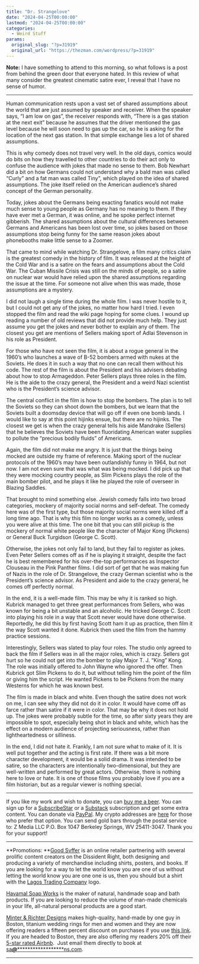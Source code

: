 ```yaml
---
title: "Dr. Strangelove"
date: "2024-04-25T00:00:00"
lastmod: "2024-04-25T00:00:00"
categories:
  - Weird Stuff
params:
  original_slug: "?p=31919"
  original_url: "https://thezman.com/wordpress/?p=31919"
---
```


**Note:** I have something to attend to this morning, so what follows is
a post from behind the green door that everyone hated. In this review of
what many consider the greatest cinematic satire ever, I reveal that I
have no sense of humor.

------------------------------------------------------------------------

Human communication rests upon a vast set of shared assumptions about
the world that are just assumed by speaker and receiver. When the
speaker says, “I am low on gas”, the receiver responds with, “There is a
gas station at the next exit” because he assumes that the driver
mentioned the gas level because he will soon need to gas up the car, so
he is asking for the location of the next gas station. In that simple
exchange lies a lot of shared assumptions.

This is why comedy does not travel very well. In the old days, comics
would do bits on how they travelled to other countries to do their act
only to confuse the audience with jokes that made no sense to them. Bob
Newhart did a bit on how Germans could not understand why a bald man was
called “Curly” and a fat man was called Tiny”, which played on the idea
of shared assumptions. The joke itself relied on the American audience’s
shared concept of the German personality.

Today, jokes about the Germans being exacting fanatics would not make
much sense to young people as Germany has no meaning to them. If they
have ever met a German, it was online, and he spoke perfect internet
gibberish. The shared assumptions about the cultural differences between
Germans and Americans has been lost over time, so jokes based on those
assumptions stop being funny for the same reason jokes about phonebooths
make little sense to a Zoomer.

That came to mind while watching Dr. Strangelove, a film many critics
claim is the greatest comedy in the history of film. It was released at
the height of the Cold War and is a satire on the fears and assumptions
about the Cold War. The Cuban Missile Crisis was still on the minds of
people, so a satire on nuclear war would have relied upon the shared
assumptions regarding the issue at the time. For someone not alive when
this was made, those assumptions are a mystery.

I did not laugh a single time during the whole film. I was never hostile
to it, but I could not get any of the jokes, no matter how hard I tried.
I even stopped the film and read the wiki page hoping for some clues. I
wound up reading a number of old reviews that did not provide much help.
They just assume you get the jokes and never bother to explain any of
them. The closest you get are mentions of Sellers making sport of Adlai
Stevenson in his role as President.

For those who have not seen the film, it is about a rogue general in the
1960’s who launches a wave of B-52 bombers armed with nukes at the
Soviets. He does it in such a way that no one can recall them without
his code. The rest of the film is about the President and his advisers
debating about how to stop Armageddon. Peter Sellers plays three roles
in the film. He is the aide to the crazy general, the President and a
weird Nazi scientist who is the President’s science advisor.

The central conflict in the film is how to stop the bombers. The plan is
to tell the Soviets so they can shoot down the bombers, but we learn
that the Soviets built a doomsday device that will go off if even one
bomb lands. I would like to say at this point hijinks ensue, but there
are no hijinks. The closest we get is when the crazy general tells his
aide Mandrake (Sellers) that he believes the Soviets have been
fluoridating American water supplies to pollute the “precious bodily
fluids” of Americans.

Again, the film did not make me angry. It is just that the things being
mocked are outside my frame of reference. Making sport of the nuclear
protocols of the 1960’s may have been outlandishly funny in 1964, but
not now. I am not even sure that was what was being mocked. I did pick
up that they were mocking country people, as Slim Pickens plays the role
of the main bomber pilot, and he plays it like he played the role of
overseer in Blazing Saddles.

That brought to mind something else. Jewish comedy falls into two broad
categories, mockery of majority social norms and self-defeat. The comedy
here was of the first type, but those majority social norms were killed
off a long time ago. That is why this film no longer works as a comedy,
unless you were alive at this time. The one bit that you can still
pickup is the mockery of normal white people like the character of Major
Kong (Pickens) or General Buck Turgidson (George C. Scott).

Otherwise, the jokes not only fail to land, but they fail to register as
jokes. Even Peter Sellers comes off as if he is playing it straight,
despite the fact he is best remembered for his over-the-top performances
as Inspector Clouseau in the Pink Panther films. I did sort of get that
he was making fun of Nazis in the role of Dr. Strangelove, the crazy
German scientist who is the President’s science advisor. As President
and aide to the crazy general, he comes off perfectly normal.

In the end, it is a well-made film. This may be why it is ranked so
high. Kubrick managed to get three great performances from Sellers, who
was known for being a bit unstable and an alcoholic. He tricked George
C. Scott into playing his role in a way that Scott never would have done
otherwise. Reportedly, he did this by first having Scott ham it up as
practice, then film it the way Scott wanted it done. Kubrick then used
the film from the hammy practice sessions.

Interestingly, Sellers was slated to play four roles. The studio only
agreed to back the film if Sellers was in all the major roles, which is
crazy. Sellers got hurt so he could not get into the bomber to play
Major T. J. “King” Kong. The role was initially offered to John Wayne
who ignored the offer. Then Kubrick got Slim Pickens to do it, but
without telling him the point of the film or giving him the script. He
wanted Pickens to be Pickens from the many Westerns for which he was
known best.

The film is made in black and white. Even though the satire does not
work on me, I can see why they did not do it in color. It would have
come off as farce rather than satire if it were in color. That may be
why it does not hold up. The jokes were probably subtle for the time, so
after sixty years they are impossible to spot, especially being shot in
black and white, which has the effect on a modern audience of projecting
seriousness, rather than lightheartedness or silliness.

In the end, I did not hate it. Frankly, I am not sure what to make of
it. It is well put together and the acting is first rate. If there was a
bit more character development, it would be a solid drama. It was
intended to be satire, so the characters are intentionally
two-dimensional, but they are well-written and performed by great
actors. Otherwise, there is nothing here to love or hate. It is one of
those films you probably love if you are a film historian, but as a
regular viewer is nothing special.

------------------------------------------------------------------------

If you like my work and wish to donate, you can
<a href="https://www.buymeacoffee.com/mujolulu" rel="noopener"
target="_blank">buy me a beer</a>. You can sign up for a
<a href="https://www.subscribestar.com/the-z-blog" rel="noopener"
target="_blank">SubscribeStar</a> or a
<a href="https://thedissident.substack.com/" rel="noopener"
target="_blank">Substack</a> subscription and get some extra content.
You can donate via <a
href="https://www.paypal.com/donate/?cmd=_s-xclick&amp;hosted_button_id=UDAS2Q8JYA6CN&amp;source=url"
rel="noopener" target="_blank">PayPal</a>. My crypto addresses are
<a href="https://thezman.com/wordpress/?page_id=22713" rel="noopener"
target="_blank">here</a> for those who prefer that option. You can send
gold bars through the postal service to: Z Media LLC P.O. Box 1047
Berkeley Springs, WV 25411-3047. Thank you for your support!

------------------------------------------------------------------------

**Promotions: **<a href="https://goodsvffer.com/" rel="noopener" target="_blank">Good
Svffer</a> is an online retailer partnering with several prolific
content creators on the Dissident Right, both designing and producing a
variety of merchandise including shirts, posters, and books. If you are
looking for a way to let the world know you are one of us without
letting the world know you are one one is us, then you should but a
shirt with the
<a href="https://goodsvffer.com/products/lagos-trading-company"
rel="noopener" target="_blank">Lagos Trading Company</a> logo.

<a href="https://havamalsoapworks.com/" rel="noopener"
target="_blank">Havamal Soap Works</a> is the maker of natural, handmade
soap and bath products. If you are looking to reduce the volume of
man-made chemicals in your life, all-natural personal products are a
good start.

<a href="https://www.minterandrichterdesigns.com/"
rel="noreferrer nofollow noopener" target="_blank">Minter &amp; Richter
Designs</a> makes high-quality, hand-made by one guy in Boston, titanium
wedding rings for men and women and they are now offering readers a
fifteen percent discount on purchases if you use
<a href="https://www.minterandrichterdesigns.com/discount/ZMAN"
rel="noreferrer nofollow noopener" target="_blank">this link</a>.
<span class="highlight"><span class="colour"><span class="font"><span class="size">If
you are headed to Boston, they are also offering my readers 20% off
their <a
href="https://www.airbnb.com/users/7988017/listings?user_id=7988017&amp;s=3"
rel="noopener noreferrer" target="_blank">5-star rated Airbnb</a>.  Just
email them directly to book at
<a href="mailto:sa***@*********************ns.com"
data-original-string="FklQH+hX6VGWNMRw8XcbXw==cb7aoBVSKlYlIy8VwGUt3LoFoASEbpNBSn1xBXluqgsazCQRj0Kn0WgJ7+VISkbCAsf"><span
class="apbct-email-encoder"
data-original-string="3WfYQvWeWf9U/zyGgznPXQ==cb72qmFKN47slqHcnztyE7nHY1r0r0hCR+DVKuRD+kW5ZrLM5Cbw2unmqZ1oY/bmq6q"
title="This contact has been encoded by Anti-Spam by CleanTalk. Click to decode. To finish the decoding make sure that JavaScript is enabled in your browser.">sa<span
class="apbct-blur">***</span>@<span
class="apbct-blur">*********************</span>ns.com</span></a>.</span></span></span></span>

------------------------------------------------------------------------
